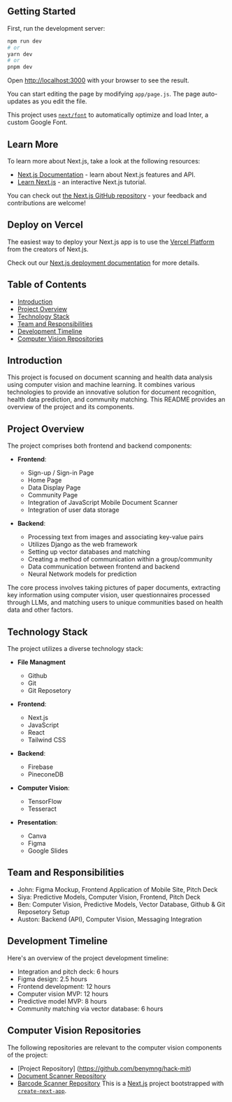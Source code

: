 ## Getting Started

First, run the development server:

```bash
npm run dev
# or
yarn dev
# or
pnpm dev
```

Open [http://localhost:3000](http://localhost:3000) with your browser to see the result.

You can start editing the page by modifying `app/page.js`. The page auto-updates as you edit the file.

This project uses [`next/font`](https://nextjs.org/docs/basic-features/font-optimization) to automatically optimize and load Inter, a custom Google Font.

## Learn More

To learn more about Next.js, take a look at the following resources:

- [Next.js Documentation](https://nextjs.org/docs) - learn about Next.js features and API.
- [Learn Next.js](https://nextjs.org/learn) - an interactive Next.js tutorial.

You can check out [the Next.js GitHub repository](https://github.com/vercel/next.js/) - your feedback and contributions are welcome!

## Deploy on Vercel

The easiest way to deploy your Next.js app is to use the [Vercel Platform](https://vercel.com/new?utm_medium=default-template&filter=next.js&utm_source=create-next-app&utm_campaign=create-next-app-readme) from the creators of Next.js.

Check out our [Next.js deployment documentation](https://nextjs.org/docs/deployment) for more details.

## Table of Contents

- [Introduction](#introduction)
- [Project Overview](#project-overview)
- [Technology Stack](#technology-stack)
- [Team and Responsibilities](#team-and-responsibilities)
- [Development Timeline](#development-timeline)
- [Computer Vision Repositories](#computer-vision-repositories)

## Introduction

This project is focused on document scanning and health data analysis using computer vision and machine learning. It combines various technologies to provide an innovative solution for document recognition, health data prediction, and community matching. This README provides an overview of the project and its components.

## Project Overview

The project comprises both frontend and backend components:

- **Frontend**:
  - Sign-up / Sign-in Page
  - Home Page
  - Data Display Page
  - Community Page
  - Integration of JavaScript Mobile Document Scanner
  - Integration of user data storage

- **Backend**:
  - Processing text from images and associating key-value pairs
  - Utilizes Django as the web framework
  - Setting up vector databases and matching
  - Creating a method of communication within a group/community
  - Data communication between frontend and backend
  - Neural Network models for prediction

The core process involves taking pictures of paper documents, extracting key information using computer vision, user questionnaires processed through LLMs, and matching users to unique communities based on health data and other factors.

## Technology Stack

The project utilizes a diverse technology stack:

- **File Managment**
    - Github
    - Git
    - Git Reposetory

- **Frontend**:
  - Next.js
  - JavaScript
  - React
  - Tailwind CSS

- **Backend**:
  - Firebase
  - PineconeDB

- **Computer Vision**:
  - TensorFlow
  - Tesseract

- **Presentation**:
  - Canva
  - Figma
  - Google Slides

## Team and Responsibilities

- John: Figma Mockup, Frontend Application of Mobile Site, Pitch Deck
- Siya: Predictive Models, Computer Vision, Frontend, Pitch Deck
- Ben: Computer Vision, Predictive Models, Vector Database, Github & Git Reposetory Setup
- Auston: Backend (API), Computer Vision, Messaging Integration

## Development Timeline

Here's an overview of the project development timeline:

- Integration and pitch deck: 6 hours
- Figma design: 2.5 hours
- Frontend development: 12 hours
- Computer vision MVP: 12 hours
- Predictive model MVP: 8 hours
- Community matching via vector database: 6 hours

## Computer Vision Repositories

The following repositories are relevant to the computer vision components of the project:

- [Project Repository] (https://github.com/benymng/hack-mit)
- [Document Scanner Repository](https://github.com/RuslanBrilenkov/Computer_Vision_Projects-1_Document_Scanner/blob/main/Document_Scanner.py)
- [Barcode Scanner Repository](https://github.com/pamruta/Computer-Vision)
This is a [Next.js](https://nextjs.org/) project bootstrapped with [`create-next-app`](https://github.com/vercel/next.js/tree/canary/packages/create-next-app).
